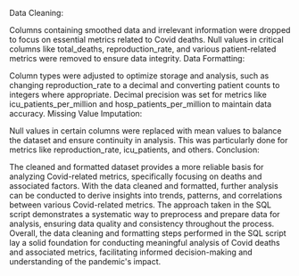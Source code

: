 Data Cleaning:

Columns containing smoothed data and irrelevant information were dropped to focus on essential metrics related to Covid deaths.
Null values in critical columns like total_deaths, reproduction_rate, and various patient-related metrics were removed to ensure data integrity.
Data Formatting:

Column types were adjusted to optimize storage and analysis, such as changing reproduction_rate to a decimal and converting patient counts to integers where appropriate.
Decimal precision was set for metrics like icu_patients_per_million and hosp_patients_per_million to maintain data accuracy.
Missing Value Imputation:

Null values in certain columns were replaced with mean values to balance the dataset and ensure continuity in analysis. This was particularly done for metrics like reproduction_rate, icu_patients, and others.
Conclusion:

The cleaned and formatted dataset provides a more reliable basis for analyzing Covid-related metrics, specifically focusing on deaths and associated factors.
With the data cleaned and formatted, further analysis can be conducted to derive insights into trends, patterns, and correlations between various Covid-related metrics.
The approach taken in the SQL script demonstrates a systematic way to preprocess and prepare data for analysis, ensuring data quality and consistency throughout the process.
Overall, the data cleaning and formatting steps performed in the SQL script lay a solid foundation for conducting meaningful analysis of Covid deaths and associated metrics, facilitating informed decision-making and understanding of the pandemic's impact.
